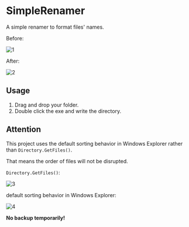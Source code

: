 # SimpleRenamer

A simple renamer to format files' names.

Before:

![1](https://github.com/user-attachments/assets/f1bef086-a99f-491d-b54d-2f54ec8a33eb)

After:

![2](https://github.com/user-attachments/assets/370d5ba0-90fd-4294-b8c3-1aa1ff5e66c6)

## Usage

1. Drag and drop your folder.
2. Double click the exe and write the directory.

## Attention

This project uses the default sorting behavior in Windows Explorer rather than `Directory.GetFiles()`.

That means the order of files will not be disrupted. 

`Directory.GetFiles()`:

![3](https://github.com/user-attachments/assets/377e34d2-5792-4d4e-bf28-a51e79ee75a3)

default sorting behavior in Windows Explorer:

![4](https://github.com/user-attachments/assets/710ea985-dd98-4b67-a637-1500446f89a8)

**No backup temporarily!**

